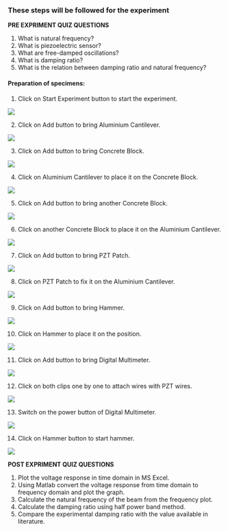 ### These steps will be followed for the experiment

**PRE EXPRIMENT QUIZ QUESTIONS**
	
1) What is natural frequency?
2) What is piezoelectric sensor?
3) What are free-damped oscillations?
4) What is damping ratio?
5) What is the relation between damping ratio and natural frequency?

#### Preparation of specimens:

1. Click on Start Experiment button to start the experiment.

<img src="images/pr1.png"/>

2. Click on Add button to bring Aluminium Cantilever.

<img src="images/pr2.png"/>

3. Click on Add button to bring Concrete Block.

<img src="images/pr3.png"/>

4. Click on Aluminium Cantilever to place it on the Concrete Block.

<img src="images/pr4.png"/>

5. Click on Add button to bring another Concrete Block.

<img src="images/pr5.png"/>

6. Click on another Concrete Block to place it on the Aluminium Cantilever.

<img src="images/pr6.png"/>

7. Click on Add button to bring PZT Patch.

<img src="images/pr7.png"/>

8. Click on PZT Patch to fix it on the Aluminium Cantilever.

<img src="images/pr8.png"/>

9. Click on Add button to bring Hammer.

<img src="images/pr9.png"/>

10. Click on Hammer to place it on the position.

<img src="images/pr10.png"/>

11. Click on Add button to bring Digital Multimeter.

<img src="images/pr11.png"/>

12. Click on both clips one by one to attach wires with PZT wires.

<img src="images/pr12.png"/>

13. Switch on the power button of Digital Multimeter.

<img src="images/pr13.png"/>

14. Click on Hammer button to start hammer.

<img src="images/pr14.png"/>

**POST EXPRIMENT QUIZ QUESTIONS**

1) Plot the voltage response in time domain in MS Excel.
2) Using Matlab convert the voltage response from time domain to
frequency domain and plot the graph.
3) Calculate the natural frequency of the beam from the frequency plot.
4) Calculate the damping ratio using half power band method.
5) Compare the experimental damping ratio with the value available in
literature.
